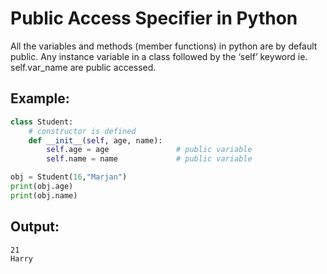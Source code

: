 # Public Access Specifier in Python
All the variables and methods (member functions) in python are by default public. Any instance variable in a class followed by the ‘self’ keyword ie. self.var_name are public accessed.
## Example:
```python
class Student:
    # constructor is defined
    def __init__(self, age, name):
        self.age = age               # public variable
        self.name = name             # public variable

obj = Student(16,"Marjan")
print(obj.age)
print(obj.name)
```
## Output:
```
21
Harry
```